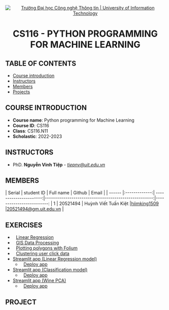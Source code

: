 <p align="center">
  <a href="https://www.uit.edu.vn/" title="Trường Đại học Công nghệ Thông tin" style="border: 5;">
    <img src="https://i.imgur.com/WmMnSRt.png" alt="Trường Đại học Công nghệ Thông tin | University of Information Technology">
  </a>
</p>

<!-- Title -->
<h1 align="center"><b>CS116 - PYTHON PROGRAMMING FOR MACHINE LEARNING</b></h1>



## TABLE OF CONTENTS
* [ Course introduction](#gioithieumonhoc)
* [ Instructors](#giangvien)
* [ Members](#thanhvien)
* [ Projects](#doan)

## COURSE INTRODUCTION
<a name="gioithieumonhoc"></a>
* **Course name**: Python programming for Machine Learning
* **Course ID**: CS116
* **Class**: CS116.N11
* **Scholastic**: 2022-2023

## INSTRUCTORS
<a name="giangvien"></a>
* PhD. **Nguyễn Vinh Tiệp** - *tiepnv@uit.edu.vn*

## MEMBERS
<a name="thanhvien"></a>
| Serial    | student ID          | Full name              | Github                                               | Email                   |
| ------ |:-------------:| ----------------------:|-----------------------------------------------------:|-------------------------:
| 1      | 20521494      | Huỳnh Viết Tuấn Kiệt |[hiimking1509](https://github.com/HiImKing1509)          |20521494@gm.uit.edu.vn   |

## EXERCISES
* <a href="https://github.com/HiImKing1509/CS116_Python_for_Machine_Learning/tree/master/01_Linear_Regression" style="border: 5; margin-left: 10;">Linear Regression</a></br>
* <a href="https://github.com/HiImKing1509/CS116_Python_for_Machine_Learning/tree/master/02_GIS_Data_Processing" style="border: 5; margin-left: 10;">GIS Data Processing</a></br>
* <a href="https://github.com/HiImKing1509/CS116_Python_for_Machine_Learning/tree/master/03_Plotting_polygons_with_Folium" style="border: 5; margin-left: 10;">Plotting polygons with Folium</a></br>
* <a href="https://github.com/HiImKing1509/CS116_Python_for_Machine_Learning/tree/master/04_%20Clustering_user_click_data" style="border: 5; margin-left: 10;">Clustering user click data</a></br>
* <a href="https://github.com/HiImKing1509/CS116_Python_for_Machine_Learning/tree/master/05_Streamlit_Linear_Regression">Streamlit app (Linear Regression model)</a>
  * <a href="https://05-streamlit-linear-regressionstreamlit-linear-regress-xhim57.streamlit.app/" style="border: 5; margin-left: 10;">Deploy app</a> 
* <a href="https://github.com/HiImKing1509/CS116_Python_for_Machine_Learning/tree/master/06_Streamlit_Classification">Streamlit app (Classification model)</a>
  * <a href="https://hiimking1509-cs116-pytho-06-streamlit-classificationmain-77j508.streamlit.app/" style="border: 5; margin-left: 10;">Deploy app</a>
* <a href="https://github.com/HiImKing1509/CS116_Python_for_Machine_Learning/tree/master/07_Streamlit_PCA">Streamlit app (Wine PCA)</a>
  * <a href="" style="border: 5; margin-left: 10;">Deploy app</a>

## PROJECT
<a name="doan"></a>

